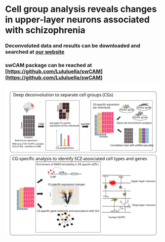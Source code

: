 # Cell group analysis reveals changes in upper-layer neurons associated with schizophrenia

### Deconvoluted data and results can be downloaded and searched at [our website](http://lbpg.upstate.edu/module_search/)
### swCAM package can be reached at [https://github.com/Lululuella/swCAM](https://github.com/Lululuella/swCAM)

![image](https://github.com/RujiaDai/CellSpecificAnalysis/blob/master/figures/figures1.svg)
